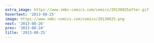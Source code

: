 ```yaml
---
extra_image: https://www.smbc-comics.com/comics/20130825after.gif
hovertext: '2013-08-25'
image: https://www.smbc-comics.com/comics/20130825.png
next: '2013-08-26'
prev: '2013-08-24'
title: '2013-08-25'
---
```

